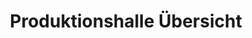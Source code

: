 ---
layout: article
title: Produktionshalle Übersicht
description: 
  - Dieses Template bietete eine Übersicht über eine Produktionshalle
lang: de
weight: 1000
isDraft: false
ref: Production_Hall
category:
  - Recommended
image: Production_Hall_EN.png
download: Production_Hall_EN.pbmx
overview_description:
overview_benefits:
overview_data_sources:
---